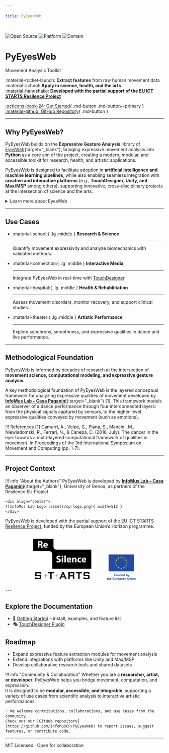 ```yaml
---

title: PyEyesWeb

---
```


![Open Source](https://img.shields.io/badge/Open%20Source-Yes-brightgreen)
![Platform](https://img.shields.io/badge/Platform-Python-blue)
![Domain](https://img.shields.io/badge/Domain-Movement%20Analysis-purple)


<div class="hero" markdown>

# PyEyesWeb  
Movement Analysis Toolkit

:material-rocket-launch: **Extract features** from raw human movement data  
:material-school: **Apply in science, health, and the arts**  
:material-handshake: **Developed with the partial support of the [EU ICT STARTS Resilence Project](https://resilence.eu/)**

[:octicons-book-24: Get Started](getting_started/getting_started.md){ .md-button .md-button--primary } [:material-github: GitHub Repository](https://github.com/InfoMusCP/PyEyesWeb){ .md-button }  

</div>

---

## Why PyEyesWeb?

PyEyesWeb builds on the **Expressive Gesture Analysis** library of [EyesWeb](https://casapaganini.unige.it/eyesweb_bp){target="_blank"}, 
bringing expressive movement analysis into **Python** as a core aim of the project,
creating a modern, modular, and accessible toolkit for research, health, and artistic applications.  

PyEyesWeb is designed to facilitate adoption in **artificial intelligence and machine learning pipelines**,
while also enabling seamless integration with **creative and interactive platforms**
(e.g., **TouchDesigner, Unity, and Max/MSP** among others), supporting innovative,
cross-disciplinary projects at the intersection of science and the arts.

<details>
<summary>Learn more about EyesWeb</summary>

<a href="https://casapaganini.unige.it/eyesweb_bp" target="_blank">EyesWeb</a> is an open software research platform for the design and development of <b>real-time multimodal systems and interfaces</b>.  
It supports a wide variety of inputs, including motion capture, cameras, game controllers (Kinect, Wii), multichannel audio, and physiological signals.  
<br><br>
Outputs include multichannel audio, video, analog devices, and robotic platforms. EyesWeb provides libraries such as <b>Non-Verbal Expressive Gesture Analysis</b> and <b>Non-Verbal Social Signals Analysis</b>, and a visual programming environment that enables users to develop <b>real-time, networked applications</b>.  
<br><br>
Originally started in 1997, EyesWeb has been adopted worldwide in scientific research, education, and industry, including EU projects and collaborations with organizations such as INTEL and NYU.  

</details>

---

## Use Cases

<div class="grid cards" markdown>

-   :material-school:{ .lg .middle } **Research & Science**  

    ---

    Quantify movement expressivity and analyze biomechanics with validated methods.

-   :material-connection:{ .lg .middle } **Interactive Media**  

    ---

    Integrate PyEyesWeb in real-time with [TouchDesigner](getting_started/integrations.md).

-   :material-hospital:{ .lg .middle } **Health & Rehabilitation** 

    ---

    Assess movement disorders, monitor recovery, and support clinical studies.

-   :material-theater:{ .lg .middle } **Artistic Performance**  

    ---

    Explore synchrony, smoothness, and expressive qualities in dance and live performance.

</div>

---

## Methodological Foundation  

PyEyesWeb is informed by decades of research at the intersection of **movement science, computational modeling, and expressive gesture analysis**.  

A key methodological foundation of PyEyesWeb is the layered conceptual framework for analyzing expressive qualities of movement developed by [**InfoMus Lab – Casa Paganini**](http://www.casapaganini.org/index_eng.php){:target="_blank"} [1].
This framework models an observer of a dance performance through four interconnected layers: from the physical signals captured by sensors, to the higher-level expressive qualities conveyed by movement (such as emotions).

!!! References
    [1] Camurri, A., Volpe, G., Piana, S., Mancini, M., Niewiadomski, R., Ferrari, N., & Canepa, C. (2016, July). The dancer in the eye: towards a multi-layered computational framework of qualities in movement. In Proceedings of the 3rd International Symposium on Movement and Computing (pp. 1-7).

---

## Project Context  

!!! info "About the Authors"
    PyEyesWeb is developed by [**InfoMus Lab – Casa Paganini**](http://www.casapaganini.org/index_eng.php){:target="_blank"}, University of Genoa, as partners of the Resilence EU Project.  
    
    <div align="center">
    ![InfoMus Lab Logo](assets/cp-logo.png){ width=512 }
    </div>

PyEyesWeb is developed with the partial support of the [EU ICT STARTS Resilence Project](https://resilence.eu/),
funded by the European Union’s Horizon programme.  

<div align="center">

<img src="assets/resilence-logo.png" alt="Resilence Project Logo" width="200" style="margin:15px"/>
<img src="assets/eu-logo.png" alt="EU Logo" width="100" style="margin:15px"/>

</div>
---

## Explore the Documentation  

- 🚀 [Getting Started](getting_started/getting_started.md) – install, examples, and feature list
- 🎭 [TouchDesigner Plugin](getting_started/integrations.md)

## Roadmap 

- Expand expressive feature extraction modules for movement analysis  
- Extend integrations with platforms like Unity and Max/MSP  
- Develop collaborative research tools and shared datasets

!!! info "Community & Collaboration"
    Whether you are a **researcher, artist, or developer**, PyEyesWeb helps you bridge movement, computation, and expression.  
    It is designed to be **modular, accessible, and integrable**, supporting a variety of use cases from scientific analysis to interactive artistic performances.

    💡 We welcome contributions, collaborations, and use cases from the community.  
    Check out our [GitHub repository](https://github.com/InfoMusCP/PyEyesWeb) to report issues, suggest features, or contribute code.

---

MIT Licensed · Open for collaboration  
